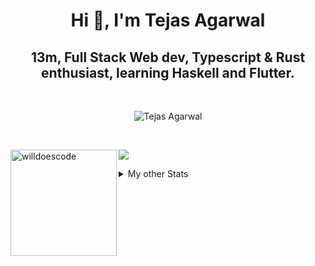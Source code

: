 <h1 align="center"> Hi 👋, I'm Tejas Agarwal    </h1>
<h2 align="center"> 13m, Full Stack Web dev, Typescript & Rust 
enthusiast, learning Haskell and Flutter. </h2>

<br />

<p align="center">
<img src="https://github-profile-trophy.vercel.app/?username=tejasag&theme=onedark&margin-w=15&margin-h=15&column=7" alt="Tejas Agarwal" /></a>
</p>

<br />
<p align="center">
<div>
<img height="170" align="left" src="https://github-readme-stats.vercel.app/api?username=tejasag&count_private=true&include_all_commits=true&theme=onedark" alt="willdoescode" />
<img src="https://github-readme-stats.vercel.app/api/top-langs/?username=tejasag&layout=compact&theme=onedark&langs_count=15" />
</div>
</p>

<details>
<summary>My other Stats</summary>
<!--START_SECTION:waka-->
![Profile Views](http://img.shields.io/badge/Profile%20Views-11-blue)

![Lines of code](https://img.shields.io/badge/From%20Hello%20World%20I%27ve%20Written-429253%20lines%20of%20code-blue)

**🐱 My Github Data** 

> 🏆 207 Contributions in the Year 2021
 > 
> 📦 9.7 kB Used in Github's Storage 
 > 
> 🚫 Not Opted to Hire
 > 
> 📜 25 Public Repositories 
 > 
> 🔑 4 Private Repositories  
 > 
**I'm an Early 🐤** 

```text
🌞 Morning    6 commits      █████░░░░░░░░░░░░░░░░░░░░   21.43% 
🌆 Daytime    11 commits     █████████░░░░░░░░░░░░░░░░   39.29% 
🌃 Evening    11 commits     █████████░░░░░░░░░░░░░░░░   39.29% 
🌙 Night      0 commits      ░░░░░░░░░░░░░░░░░░░░░░░░░   0.0%

```
📅 **I'm Most Productive on Thursday** 

```text
Monday       1 commits      █░░░░░░░░░░░░░░░░░░░░░░░░   3.57% 
Tuesday      5 commits      ████░░░░░░░░░░░░░░░░░░░░░   17.86% 
Wednesday    3 commits      ██░░░░░░░░░░░░░░░░░░░░░░░   10.71% 
Thursday     8 commits      ███████░░░░░░░░░░░░░░░░░░   28.57% 
Friday       3 commits      ██░░░░░░░░░░░░░░░░░░░░░░░   10.71% 
Saturday     4 commits      ███░░░░░░░░░░░░░░░░░░░░░░   14.29% 
Sunday       4 commits      ███░░░░░░░░░░░░░░░░░░░░░░   14.29%

```


📊 **This Week I Spent My Time On** 

```text
⌚︎ Time Zone: Asia/Kolkata

💬 Programming Languages: 
Rust                     3 hrs 15 mins       ████████████████░░░░░░░░░   65.54% 
TypeScript               46 mins             ████░░░░░░░░░░░░░░░░░░░░░   15.67% 
TOML                     33 mins             ██░░░░░░░░░░░░░░░░░░░░░░░   11.09% 
GraphQL                  13 mins             █░░░░░░░░░░░░░░░░░░░░░░░░   4.61% 
Markdown                 3 mins              ░░░░░░░░░░░░░░░░░░░░░░░░░   1.32%

🔥 Editors: 
CLion                    4 hrs 5 mins        ████████████████████░░░░░   82.28% 
WebStorm                 28 mins             ██░░░░░░░░░░░░░░░░░░░░░░░   9.45% 
VS Code                  24 mins             ██░░░░░░░░░░░░░░░░░░░░░░░   8.27%

🐱‍💻 Projects: 
nessie                   2 hrs 56 mins       ██████████████░░░░░░░░░░░   59.17% 
pagurus                  52 mins             ████░░░░░░░░░░░░░░░░░░░░░   17.73% 
kibbeh                   28 mins             ██░░░░░░░░░░░░░░░░░░░░░░░   9.44% 
dogehouse                23 mins             ██░░░░░░░░░░░░░░░░░░░░░░░   7.78% 
testing-async-graphql    17 mins             █░░░░░░░░░░░░░░░░░░░░░░░░   5.87%

💻 Operating System: 
Linux                    4 hrs 57 mins       █████████████████████████   100.0%

```


<!--END_SECTION:waka-->
</details>
